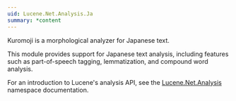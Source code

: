 ```yaml
---
uid: Lucene.Net.Analysis.Ja
summary: *content
---
```


<!--
 Licensed to the Apache Software Foundation (ASF) under one or more
 contributor license agreements.  See the NOTICE file distributed with
 this work for additional information regarding copyright ownership.
 The ASF licenses this file to You under the Apache License, Version 2.0
 (the "License"); you may not use this file except in compliance with
 the License.  You may obtain a copy of the License at

     http://www.apache.org/licenses/LICENSE-2.0

 Unless required by applicable law or agreed to in writing, software
 distributed under the License is distributed on an "AS IS" BASIS,
 WITHOUT WARRANTIES OR CONDITIONS OF ANY KIND, either express or implied.
 See the License for the specific language governing permissions and
 limitations under the License.
-->

Kuromoji is a morphological analyzer for Japanese text.  

This module provides support for Japanese text analysis, including features such as part-of-speech tagging, lemmatization, and compound word analysis. 

For an introduction to Lucene's analysis API, see the [Lucene.Net.Analysis](../core/Lucene.Net.Analysis.html) namespace documentation. 